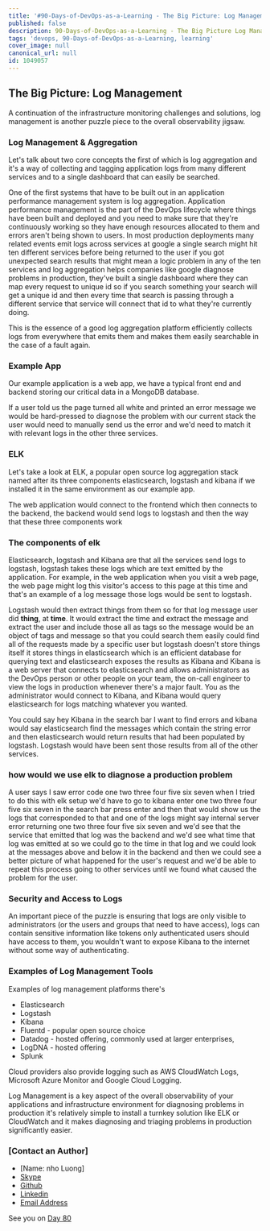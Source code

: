 ```yaml
---
title: '#90-Days-of-DevOps-as-a-Learning - The Big Picture: Log Management - Day 79'
published: false
description: 90-Days-of-DevOps-as-a-Learning - The Big Picture Log Management
tags: 'devops, 90-Days-of-DevOps-as-a-Learning, learning'
cover_image: null
canonical_url: null
id: 1049057
---
```


## The Big Picture: Log Management

A continuation of the infrastructure monitoring challenges and solutions, log management is another puzzle piece to the overall observability jigsaw.

### Log Management & Aggregation

Let's talk about two core concepts the first of which is log aggregation and it's a way of collecting and tagging application logs from many different services and to a single dashboard that can easily be searched.

One of the first systems that have to be built out in an application performance management system is log aggregation. Application performance management is the part of the DevOps lifecycle where things have been built and deployed and you need to make sure that they're continuously working so they have enough resources allocated to them and errors aren't being shown to users. In most production deployments many related events emit logs across services at google a single search might hit ten different services before being returned to the user if you got unexpected search results that might mean a logic problem in any of the ten services and log aggregation helps companies like google diagnose problems in production, they've built a single dashboard where they can map every request to unique id so if you search something your search will get a unique id and then every time that search is passing through a different service that service will connect that id to what they're currently doing.

This is the essence of a good log aggregation platform efficiently collects logs from everywhere that emits them and makes them easily searchable in the case of a fault again.

### Example App

Our example application is a web app, we have a typical front end and backend storing our critical data in a MongoDB database.

If a user told us the page turned all white and printed an error message we would be hard-pressed to diagnose the problem with our current stack the user would need to manually send us the error and we'd need to match it with relevant logs in the other three services.

### ELK

Let's take a look at ELK, a popular open source log aggregation stack named after its three components elasticsearch, logstash and kibana if we installed it in the same environment as our example app.

The web application would connect to the frontend which then connects to the backend, the backend would send logs to logstash and then the way that these three components work

### The components of elk

Elasticsearch, logstash and Kibana are that all the services send logs to logstash, logstash takes these logs which are text emitted by the application. For example, in the web application when you visit a web page, the web page might log this visitor's access to this page at this time and that's an example of a log message those logs would be sent to logstash.

Logstash would then extract things from them so for that log message user did **thing**, at **time**. It would extract the time and extract the message and extract the user and include those all as tags so the message would be an object of tags and message so that you could search them easily could find all of the requests made by a specific user but logstash doesn't store things itself it stores things in elasticsearch which is an efficient database for querying text and elasticsearch exposes the results as Kibana and Kibana is a web server that connects to elasticsearch and allows administrators as the DevOps person or other people on your team, the on-call engineer to view the logs in production whenever there's a major fault. You as the administrator would connect to Kibana, and Kibana would query elasticsearch for logs matching whatever you wanted.

You could say hey Kibana in the search bar I want to find errors and kibana would say elasticsearch find the messages which contain the string error and then elasticsearch would return results that had been populated by logstash. Logstash would have been sent those results from all of the other services.

### how would we use elk to diagnose a production problem

A user says I saw error code one two three four five six seven when I tried to do this with elk setup we'd have to go to kibana enter one two three four five six seven in the search bar press enter and then that would show us the logs that corresponded to that and one of the logs might say internal server error returning one two three four five six seven and we'd see that the service that emitted that log was the backend and we'd see what time that log was emitted at so we could go to the time in that log and we could look at the messages above and below it in the backend and then we could see a better picture of what happened for the user's request and we'd be able to repeat this process going to other services until we found what caused the problem for the user.

### Security and Access to Logs

An important piece of the puzzle is ensuring that logs are only visible to administrators (or the users and groups that need to have access), logs can contain sensitive information like tokens only authenticated users should have access to them, you wouldn't want to expose Kibana to the internet without some way of authenticating.

### Examples of Log Management Tools

Examples of log management platforms there's

- Elasticsearch
- Logstash
- Kibana
- Fluentd - popular open source choice
- Datadog - hosted offering, commonly used at larger enterprises,
- LogDNA - hosted offering
- Splunk

Cloud providers also provide logging such as AWS CloudWatch Logs, Microsoft Azure Monitor and Google Cloud Logging.

Log Management is a key aspect of the overall observability of your applications and infrastructure environment for diagnosing problems in production it's relatively simple to install a turnkey solution like ELK or CloudWatch and it makes diagnosing and triaging problems in production significantly easier.

### [Contact an Author]
* [Name: nho Luong]
* [Skype](luongutnho_skype)
* [Github](https://github.com/nholuongut/)
* [Linkedin](https://www.linkedin.com/in/nholuong/)
* [Email Address](luongutnho@hotmail.com)

See you on [Day 80](day80.md)
